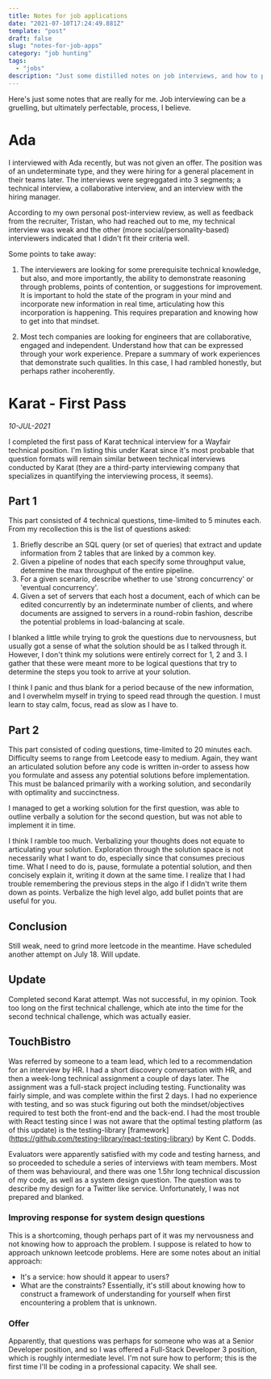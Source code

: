 ```yaml
---
title: Notes for job applications
date: "2021-07-10T17:24:49.881Z"
template: "post"
draft: false
slug: "notes-for-job-apps"
category: "job hunting"
tags:
  - "jobs"
description: "Just some distilled notes on job interviews, and how to potentially improve. Will update occasionally!"
---
```

Here's just some notes that are really for me. Job interviewing can be a gruelling, but ultimately perfectable, process, I believe. 
# Ada 
I interviewed with Ada recently, but was not given an offer. The position was of an undeterminate type, and they were hiring for a general placement in their teams later. The interviews were segreggated into 3 segments; a technical interview, a collaborative interview, and an interview with the hiring manager. 
 
According to my own personal post-interview review, as well as feedback from the recruiter, Tristan, who had reached out to me, my technical interview was weak and the other (more social/personality-based) interviewers indicated that I didn't fit their criteria well. 

Some points to take away:
1. The interviewers are looking for some prerequisite technical knowledge, but also, and more importantly, the ability to demonstrate reasoning through problems, points of contention, or suggestions for improvement. It is important to hold the state of the program in your mind and incorporate new information in real time, articulating how this incorporation is happening. This requires preparation and knowing how to get into that mindset.

2. Most tech companies are looking for engineers that are collaborative, engaged and independent. Understand how that can be expressed through your work experience. Prepare a summary of work experiences that demonstrate such qualities. In this case, I had rambled honestly, but perhaps rather incoherently. 


# Karat - First Pass 
_10-JUL-2021_

I completed the first pass of Karat technical interview for a Wayfair technical position. I'm listing this under Karat since it's most probable that question formats will remain similar between technical interviews conducted by Karat (they are a third-party interviewing company that specializes in quantifying the interviewing process, it seems). 
## Part 1
This part consisted of 4 technical questions, time-limited to 5 minutes each. From my recollection this is the list of questions asked: 
1. Briefly describe an SQL query (or set of queries) that extract and update information from 2 tables that are linked by a common key.  
2. Given a pipeline of nodes that each specify some throughput value, determine the max throughput of the entire pipeline. 
3. For a given scenario, describe whether to use 'strong concurrency' or 'eventual concurrency'. 
4. Given a set of servers that each host a document, each of which can be edited concurrently by an indeterminate number of clients, and where documents are assigned to servers in a round-robin fashion, describe the potential problems in load-balancing at scale. 
 
I blanked a little while trying to grok the questions due to nervousness, but usually got a sense of what the solution should be as I talked through it. However, I don't think my solutions were entirely correct for 1, 2 and 3. I gather that these were meant more to be logical questions that try to determine the steps you took to arrive at your solution. 

I think I panic and thus blank for a period because of the new information, and I overwhelm myself in trying to speed read through the question. I must learn to stay calm, focus, read as slow as I have to. 

## Part 2 
This part consisted of coding questions, time-limited to 20 minutes each. Difficulty seems to range from Leetcode easy to medium. Again, they want an articulated solution before any code is written in-order to assess how you formulate and assess any potential solutions before implementation. This must be balanced primarily with a working solution, and secondarily with optimality and succinctness. 

I managed to get a working solution for the first question, was able to outline verbally a solution for the second question, but was not able to implement it in time. 

I think I ramble too much. Verbalizing your thoughts does not equate to articulating your solution. Exploration through the solution space is not necessarily what I want to do, especially since that consumes precious time. What I need to do is, pause, formulate a potential solution, and then concisely explain it, writing it down at the same time. I realize that I had trouble remembering the previous steps in the algo if I didn't write them down as points. Verbalize the high level algo, add bullet points that are useful for you. 

## Conclusion 
Still weak, need to grind more leetcode in the meantime. Have scheduled another attempt on July 18. Will update. 

## Update 
Completed second Karat attempt. Was not successful, in my opinion. Took too long on the first technical challenge, which ate into the time for the second technical challenge, which was actually easier.
 
## TouchBistro
Was referred by someone to a team lead, which led to a recommendation for an interview by HR. I had a short discovery conversation with HR, and then a week-long technical assignment a couple of days later. The assignment was a full-stack project including testing. Functionality was fairly simple, and was complete within the first 2 days. I had no experience with testing, and so was stuck figuring out both the mindset/objectives required to test both the front-end and the back-end. I had the most trouble with React testing since I was not aware that the optimal testing platform (as of this update) is the testing-library [framework] (https://github.com/testing-library/react-testing-library) by Kent C. Dodds.

Evaluators were apparently satisfied with my code and testing harness, and so proceeded to schedule a series of interviews with team members. Most of them was behavioural, and there was one 1.5hr long technical discussion of my code, as well as a system design question. The question was to describe my design for a Twitter like service. Unfortunately, I was not prepared and blanked. 

### Improving response for system design questions
This is a shortcoming, though perhaps part of it was my nervousness and not knowing how to approach the problem. I suppose is related to how to approach unknown leetcode problems. Here are some notes about an initial approach:
- It's a service: how should it appear to users? 
- What are the constraints? 
Essentially, it's still about knowing how to construct a framework of understanding for yourself when first encountering a problem that is unknown. 

### Offer
Apparently, that questions was perhaps for someone who was at a Senior Developer position, and so I was offered a Full-Stack Developer 3 position, which is roughly intermediate level. I'm not sure how to perform; this is the first time I'll be coding in a professional capacity. We shall see. 
